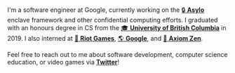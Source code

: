 I'm a software engineer at Google, currently working on the [:lock: **Asylo**](https://github.com/google/asylo) enclave framework and other confidential computing efforts. I graduated with an honours degree in CS from the [:mortar_board: **University of British Columbia**](https://www.ubc.ca/) in 2019. I also interned at [:punch: **Riot Games**](https://www.riotgames.com/), [:earth_americas: **Google**](https://google.com), and [:bear: **Axiom Zen**](https://www.axiomzen.co/).

Feel free to reach out to me about software development, computer science education, or video games via [**Twitter**](https://twitter.com/iKevinY)!
